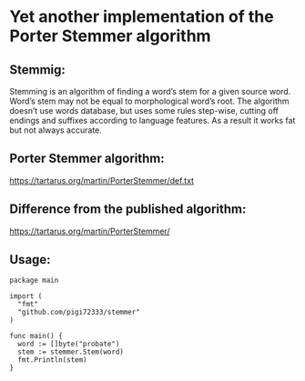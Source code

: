 # Yet another implementation of the Porter Stemmer algorithm 

## Stemmig:
Stemming is an algorithm of finding a word’s stem for a given source word. Word’s stem may not be equal to morphological word’s root. The algorithm doesn’t use words database, but uses some rules step-wise, cutting off endings and suffixes according to language features. As a result it works fat but not always accurate.

## Porter Stemmer algorithm:
https://tartarus.org/martin/PorterStemmer/def.txt
## Difference from the published algorithm:
https://tartarus.org/martin/PorterStemmer/
## Usage:

```
package main

import (
  "fmt"
  "github.com/pigi72333/stemmer"
)

func main() {
  word := []byte("probate")
  stem := stemmer.Stem(word)
  fmt.Println(stem)
}
```
